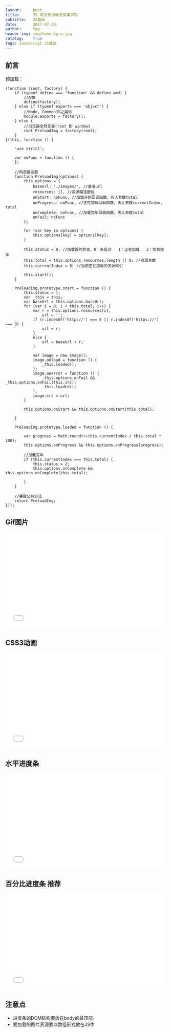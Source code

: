 ```yaml
---
layout:     post
title:      JS 常见预加载进度条实现
subtitle:   JS基础
date:       2017-07-20
author:     Ywg
header-img: img/home-bg-o.jpg
catalog:    true
tags: JavaScript JS基础
---
```


## 前言
预加载：
``` 
(function (root, factory) {
    if (typeof define === 'function' && define.amd) {
        //AMD
        define(factory);
    } else if (typeof exports === 'object') {
        //Node, CommonJS之类的
        module.exports = factory();
    } else {
        //浏览器全局变量(root 即 window)
        root.PreloadImg = factory(root);
    }
}(this, function () {

    'use strict';

    var noFunc = function () {
    };

    //构造器函数
    function PreloadImg(options) {
        this.options = {
            baseUrl: './images/', //基准url
            resources: [], //资源路径数组
            onStart: noFunc, //加载开始回调函数，传入参数total
            onProgress: noFunc, //正在加载回调函数，传入参数currentIndex, total
            onComplete: noFunc, //加载完毕回调函数，传入参数total
            onFail: noFunc
        };

        for (var key in options) {
            this.options[key] = options[key];
        }

        this.status = 0; //加载器的状态，0：未启动   1：正在加载   2：加载完毕
        this.total = this.options.resources.length || 0; //资源总数
        this.currentIndex = 0; //当前正在加载的资源索引

        this.start();
    }

    PreloadImg.prototype.start = function () {
        this.status = 1;
        var _this = this;
        var baseUrl = this.options.baseUrl;
        for (var i = 0; i < this.total; i++) {
            var r = this.options.resources[i],
                url = '';
            if (r.indexOf('http://') === 0 || r.indexOf('https://') === 0) {
                url = r;
            }
            else {
                url = baseUrl + r;
            }

            var image = new Image();
            image.onload = function () {
                _this.loaded();
            };
            image.onerror = function () {
                _this.options.onFail && _this.options.onFail(this.src);
                _this.loaded();
            };
            image.src = url;
        }

        this.options.onStart && this.options.onStart(this.total);

    }

    PreloadImg.prototype.loaded = function () {

        var progress = Math.round(++this.currentIndex / this.total * 100);
        this.options.onProgress && this.options.onProgress(progress);

        //加载完毕
        if (this.currentIndex === this.total) {
            this.status = 2;
            this.options.onComplete && this.options.onComplete(this.total);

        }
    }

    //暴露公共方法
    return PreloadImg;
}));
``` 

## Gif图片 

<iframe height='300' scrolling='no' title='rwXxwx' src='//codepen.io/ywg228/embed/rwXxwx/?height=265&theme-id=0&default-tab=css,result&embed-version=2' frameborder='no' allowtransparency='true' allowfullscreen='true' style='width: 100%;'>See the Pen <a href='https://codepen.io/ywg228/pen/rwXxwx/'>rwXxwx</a> by Mr.Yang (<a href='https://codepen.io/ywg228'>@ywg228</a>) on <a href='https://codepen.io'>CodePen</a>.
</iframe>

## CSS3动画

<iframe height='300' scrolling='no' title='bRXEMJ' src='//codepen.io/ywg228/embed/bRXEMJ/?height=326&theme-id=0&default-tab=css,result&embed-version=2' frameborder='no' allowtransparency='true' allowfullscreen='true' style='width: 100%;'>See the Pen <a href='https://codepen.io/ywg228/pen/bRXEMJ/'>bRXEMJ</a> by Mr.Yang (<a href='https://codepen.io/ywg228'>@ywg228</a>) on <a href='https://codepen.io'>CodePen</a>.
</iframe>

## 水平进度条

<iframe height='300' scrolling='no' title='bRXezM' src='//codepen.io/ywg228/embed/bRXezM/?height=300&theme-id=0&default-tab=css,result&embed-version=2' frameborder='no' allowtransparency='true' allowfullscreen='true' style='width: 100%;'>See the Pen <a href='https://codepen.io/ywg228/pen/bRXezM/'>bRXezM</a> by Mr.Yang (<a href='https://codepen.io/ywg228'>@ywg228</a>) on <a href='https://codepen.io'>CodePen</a>.
</iframe>

## 百分比进度条 推荐

<iframe height='300' scrolling='no' title='VWoabg' src='//codepen.io/ywg228/embed/VWoabg/?height=301&theme-id=0&default-tab=js,result&embed-version=2' frameborder='no' allowtransparency='true' allowfullscreen='true' style='width: 100%;'>See the Pen <a href='https://codepen.io/ywg228/pen/VWoabg/'>VWoabg</a> by Mr.Yang (<a href='https://codepen.io/ywg228'>@ywg228</a>) on <a href='https://codepen.io'>CodePen</a>.
</iframe>

## 注意点
- 进度条的DOM结构要放在body的最顶部。
- 要加载的图片资源要以数组形式放在JS中
